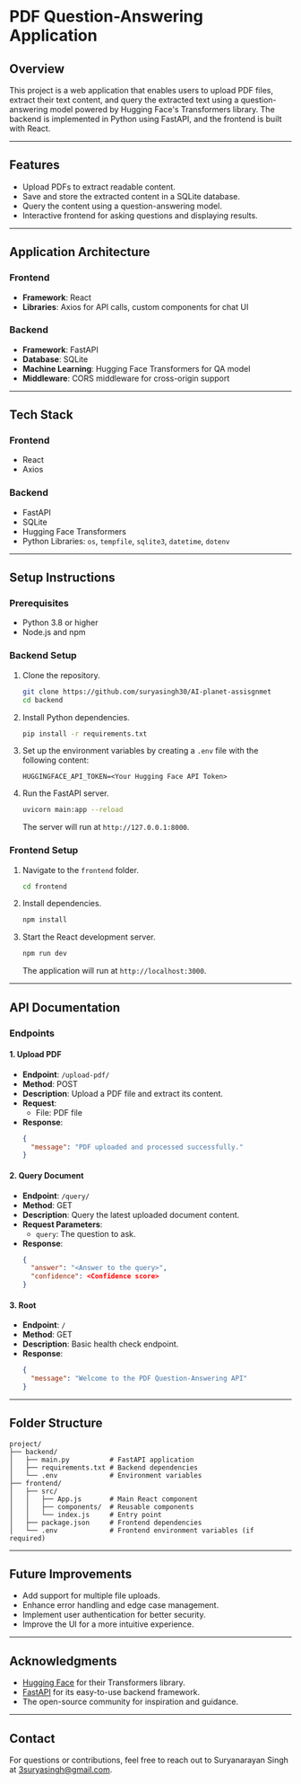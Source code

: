 # PDF Question-Answering Application

## Overview

This project is a web application that enables users to upload PDF files, extract their text content, and query the extracted text using a question-answering model powered by Hugging Face's Transformers library. The backend is implemented in Python using FastAPI, and the frontend is built with React.

---

## Features

- Upload PDFs to extract readable content.
- Save and store the extracted content in a SQLite database.
- Query the content using a question-answering model.
- Interactive frontend for asking questions and displaying results.

---

## Application Architecture

### Frontend

- **Framework**: React
- **Libraries**: Axios for API calls, custom components for chat UI

### Backend

- **Framework**: FastAPI
- **Database**: SQLite
- **Machine Learning**: Hugging Face Transformers for QA model
- **Middleware**: CORS middleware for cross-origin support

---

## Tech Stack

### Frontend

- React
- Axios

### Backend

- FastAPI
- SQLite
- Hugging Face Transformers
- Python Libraries: `os`, `tempfile`, `sqlite3`, `datetime`, `dotenv`

---

## Setup Instructions

### Prerequisites

- Python 3.8 or higher
- Node.js and npm

### Backend Setup

1. Clone the repository.
   ```bash
   git clone https://github.com/suryasingh30/AI-planet-assisgnmet
   cd backend
   ```
2. Install Python dependencies.
   ```bash
   pip install -r requirements.txt
   ```
3. Set up the environment variables by creating a `.env` file with the following content:
   ```
   HUGGINGFACE_API_TOKEN=<Your Hugging Face API Token>
   ```
4. Run the FastAPI server.
   ```bash
   uvicorn main:app --reload
   ```
   The server will run at `http://127.0.0.1:8000`.

### Frontend Setup

1. Navigate to the `frontend` folder.
   ```bash
   cd frontend
   ```
2. Install dependencies.
   ```bash
   npm install
   ```
3. Start the React development server.
   ```bash
   npm run dev
   ```
   The application will run at `http://localhost:3000`.

---

## API Documentation

### Endpoints

#### **1. Upload PDF**

- **Endpoint**: `/upload-pdf/`
- **Method**: POST
- **Description**: Upload a PDF file and extract its content.
- **Request**:
  - File: PDF file
- **Response**:
  ```json
  {
    "message": "PDF uploaded and processed successfully."
  }
  ```

#### **2. Query Document**

- **Endpoint**: `/query/`
- **Method**: GET
- **Description**: Query the latest uploaded document content.
- **Request Parameters**:
  - `query`: The question to ask.
- **Response**:
  ```json
  {
    "answer": "<Answer to the query>",
    "confidence": <Confidence score>
  }
  ```

#### **3. Root**

- **Endpoint**: `/`
- **Method**: GET
- **Description**: Basic health check endpoint.
- **Response**:
  ```json
  {
    "message": "Welcome to the PDF Question-Answering API"
  }
  ```

---

## Folder Structure

```
project/
├── backend/
│   ├── main.py          # FastAPI application
│   ├── requirements.txt # Backend dependencies
│   └── .env             # Environment variables
├── frontend/
│   ├── src/
│   │   ├── App.js       # Main React component
│   │   ├── components/  # Reusable components
│   │   └── index.js     # Entry point
│   ├── package.json     # Frontend dependencies
│   └── .env             # Frontend environment variables (if required)
```

---

## Future Improvements

- Add support for multiple file uploads.
- Enhance error handling and edge case management.
- Implement user authentication for better security.
- Improve the UI for a more intuitive experience.

---

## Acknowledgments

- [Hugging Face](https://huggingface.co/) for their Transformers library.
- [FastAPI](https://fastapi.tiangolo.com/) for its easy-to-use backend framework.
- The open-source community for inspiration and guidance.

---

## Contact

For questions or contributions, feel free to reach out to Suryanarayan Singh at 3suryasingh@gmail.com.

